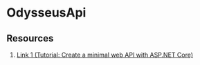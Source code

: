 # OdysseusApi
## Resources  
1. [Link 1 \(Tutorial: Create a minimal web API with ASP.NET Core)](https://docs.microsoft.com/en-us/aspnet/core/tutorials/min-web-api?view=aspnetcore-6.0&tabs=visual-studio)  
  